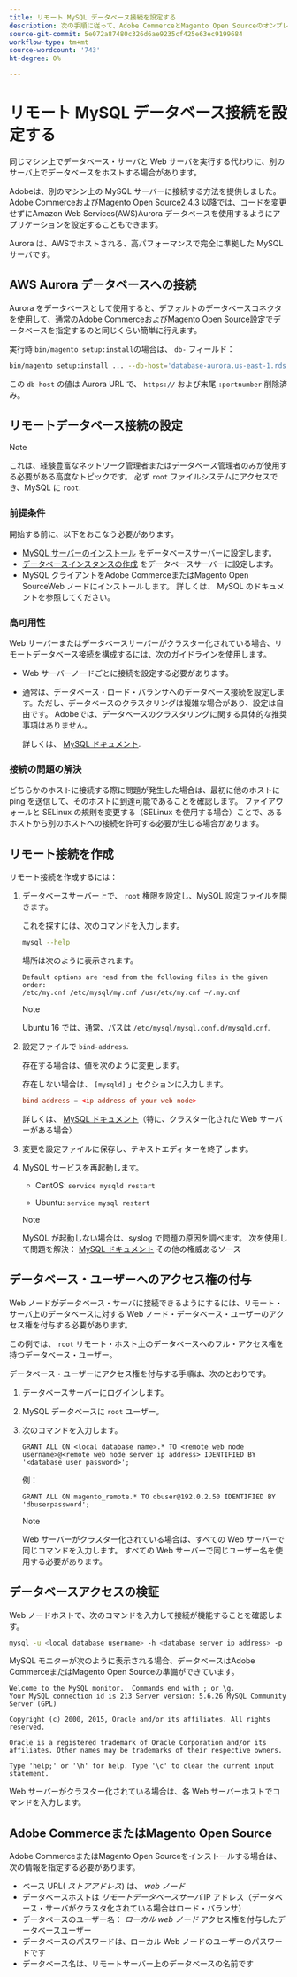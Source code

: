 ```yaml
---
title: リモート MySQL データベース接続を設定する
description: 次の手順に従って、Adobe CommerceとMagento Open Sourceのオンプレミスインストールでリモートデータベース接続を設定します。
source-git-commit: 5e072a87480c326d6ae9235cf425e63ec9199684
workflow-type: tm+mt
source-wordcount: '743'
ht-degree: 0%

---
```



# リモート MySQL データベース接続を設定する

同じマシン上でデータベース・サーバと Web サーバを実行する代わりに、別のサーバ上でデータベースをホストする場合があります。

Adobeは、別のマシン上の MySQL サーバーに接続する方法を提供しました。 Adobe CommerceおよびMagento Open Source2.4.3 以降では、コードを変更せずにAmazon Web Services(AWS)Aurora データベースを使用するようにアプリケーションを設定することもできます。

Aurora は、AWSでホストされる、高パフォーマンスで完全に準拠した MySQL サーバです。

## AWS Aurora データベースへの接続

Aurora をデータベースとして使用すると、デフォルトのデータベースコネクタを使用して、通常のAdobe CommerceおよびMagento Open Source設定でデータベースを指定するのと同じくらい簡単に行えます。

実行時 `bin/magento setup:install`の場合は、 `db-` フィールド：

```bash
bin/magento setup:install ... --db-host='database-aurora.us-east-1.rds.amazonaws.com' --db-name='magento2' --db-user='username' --db-password='password' ...
```

この `db-host` の値は Aurora URL で、 `https://` および末尾 `:portnumber`  削除済み。

## リモートデータベース接続の設定

>[!NOTE]
>
>これは、経験豊富なネットワーク管理者またはデータベース管理者のみが使用する必要がある高度なトピックです。 必ず `root` ファイルシステムにアクセスでき、MySQL に `root`.

### 前提条件

開始する前に、以下をおこなう必要があります。

* [MySQL サーバーのインストール](mysql.md) をデータベースサーバーに設定します。
* [データベースインスタンスの作成](mysql.md#configuring-the-database-instance) をデータベースサーバーに設定します。
* MySQL クライアントをAdobe CommerceまたはMagento Open SourceWeb ノードにインストールします。 詳しくは、 MySQL のドキュメントを参照してください。

### 高可用性

Web サーバーまたはデータベースサーバーがクラスター化されている場合、リモートデータベース接続を構成するには、次のガイドラインを使用します。

* Web サーバーノードごとに接続を設定する必要があります。
* 通常は、データベース・ロード・バランサへのデータベース接続を設定します。ただし、データベースのクラスタリングは複雑な場合があり、設定は自由です。 Adobeでは、データベースのクラスタリングに関する具体的な推奨事項はありません。

   詳しくは、 [MySQL ドキュメント](https://dev.mysql.com/doc/refman/5.6/en/mysql-cluster.html).

### 接続の問題の解決

どちらかのホストに接続する際に問題が発生した場合は、最初に他のホストに ping を送信して、そのホストに到達可能であることを確認します。 ファイアウォールと SELinux の規則を変更する（SELinux を使用する場合）ことで、あるホストから別のホストへの接続を許可する必要が生じる場合があります。

## リモート接続を作成

リモート接続を作成するには：

1. データベースサーバー上で、 `root` 権限を設定し、MySQL 設定ファイルを開きます。

   これを探すには、次のコマンドを入力します。

   ```bash
   mysql --help
   ```

   場所は次のように表示されます。

   ```terminal
   Default options are read from the following files in the given order:
   /etc/my.cnf /etc/mysql/my.cnf /usr/etc/my.cnf ~/.my.cnf
   ```

   >[!NOTE]
   >
   >Ubuntu 16 では、通常、パスは `/etc/mysql/mysql.conf.d/mysqld.cnf`.

1. 設定ファイルで `bind-address`.

   存在する場合は、値を次のように変更します。

   存在しない場合は、 `[mysqld]` 」セクションに入力します。

   ```conf
   bind-address = <ip address of your web node>
   ```

   詳しくは、 [MySQL ドキュメント](https://dev.mysql.com/doc/refman/5.6/en/server-options.html)（特に、クラスター化された Web サーバーがある場合）

1. 変更を設定ファイルに保存し、テキストエディターを終了します。
1. MySQL サービスを再起動します。

   * CentOS: `service mysqld restart`

   * Ubuntu: `service mysql restart`
   >[!NOTE]
   >
   >MySQL が起動しない場合は、syslog で問題の原因を調べます。 次を使用して問題を解決： [MySQL ドキュメント](https://dev.mysql.com/doc/refman/5.6/en/server-options.html#option_mysqld_bind-address) その他の権威あるソース

## データベース・ユーザーへのアクセス権の付与

Web ノードがデータベース・サーバに接続できるようにするには、リモート・サーバ上のデータベースに対する Web ノード・データベース・ユーザーのアクセス権を付与する必要があります。

この例では、 `root` リモート・ホスト上のデータベースへのフル・アクセス権を持つデータベース・ユーザー。

データベース・ユーザーにアクセス権を付与する手順は、次のとおりです。

1. データベースサーバーにログインします。
1. MySQL データベースに `root` ユーザー。
1. 次のコマンドを入力します。

   ```shell
   GRANT ALL ON <local database name>.* TO <remote web node username>@<remote web node server ip address> IDENTIFIED BY '<database user password>';
   ```

   例：

   ```shell
   GRANT ALL ON magento_remote.* TO dbuser@192.0.2.50 IDENTIFIED BY 'dbuserpassword';
   ```

   >[!NOTE]
   >
   >Web サーバーがクラスター化されている場合は、すべての Web サーバーで同じコマンドを入力します。 すべての Web サーバーで同じユーザー名を使用する必要があります。

## データベースアクセスの検証

Web ノードホストで、次のコマンドを入力して接続が機能することを確認します。

```bash
mysql -u <local database username> -h <database server ip address> -p
```

MySQL モニターが次のように表示される場合、データベースはAdobe CommerceまたはMagento Open Sourceの準備ができています。

```terminal
Welcome to the MySQL monitor.  Commands end with ; or \g.
Your MySQL connection id is 213 Server version: 5.6.26 MySQL Community Server (GPL)

Copyright (c) 2000, 2015, Oracle and/or its affiliates. All rights reserved.

Oracle is a registered trademark of Oracle Corporation and/or its affiliates. Other names may be trademarks of their respective owners.

Type 'help;' or '\h' for help. Type '\c' to clear the current input statement.
```

Web サーバーがクラスター化されている場合は、各 Web サーバーホストでコマンドを入力します。

## Adobe CommerceまたはMagento Open Source

Adobe CommerceまたはMagento Open Sourceをインストールする場合は、次の情報を指定する必要があります。

* ベース URL( *ストアアドレス*) は、 *web ノード*
* データベースホストは *リモートデータベースサーバ* IP アドレス（データベース・サーバがクラスタ化されている場合はロード・バランサ）
* データベースのユーザー名： *ローカル web ノード* アクセス権を付与したデータベースユーザー
* データベースのパスワードは、ローカル Web ノードのユーザーのパスワードです
* データベース名は、リモートサーバー上のデータベースの名前です
